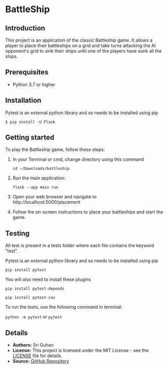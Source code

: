 # BattleShip

## Introduction
This project is an application of the classic Battleship game. It allows a player to place their battleships on a grid and take turns attacking the AI opponent's grid to sink their ships until one of the players have sunk all the ships.

## Prerequisites

- Python 3.7 or higher

## Installation
Pytest is an external python library and so needs to be installed using pip

`$ pip install -U Flask`

## Getting started
To play the Battleship game, follow these steps:
1) In your Terminal or cmd, change directory using this command

   `cd ~/Downloads/battleship`

2) Run the main application:

   `flask --app main run`
3) Open your web browser and navigate to http://localhost:5000/placement
4) Follow the on-screen instructions to place your battleships and start the game.

## Testing
All test is present in a tests folder where each file contains the keyword "test". 

Pytest is an external python library and so needs to be installed using pip

`pip install pytest`

You will also need to install these plugins

`pip install pytest-depends`

`pip install pytest-cov`

To run the tests, use the following command in terminal:

`python -m pytest` or `pytest`

## Details

* **Authors:** Sri Guhan
* **License:** This project is licensed under the MIT License - see the [LICENSE](LICENSE) file for details.
* **Source:** [GitHub Repository](https://github.com/guhan-tofu/BattleShip)
